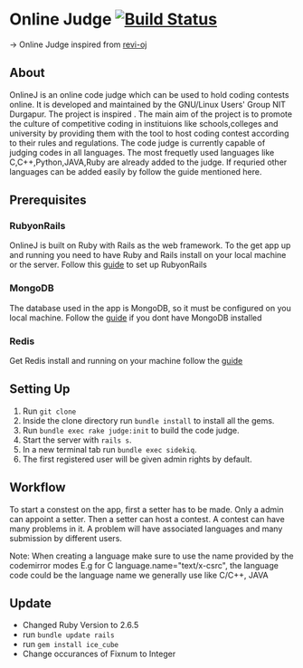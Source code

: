 # Online Judge [![Build Status](https://travis-ci.org/kumarneetesh24/OnilineJ.svg?branch=master)](https://travis-ci.org/kumarneetesh24/OnilineJ)

-> Online Judge inspired from [revi-oj](https://github.com/eh2arch/revi_oj)

## About
OnlineJ is an online code judge which can be used to hold coding contests online. It is developed and maintained by the GNU/Linux Users' Group NIT Durgapur. The project is inspired . The main aim of the project is to promote the culture of competitive coding in instituions like schools,colleges and university by providing them with the tool to host coding contest according to their rules and regulations. The code judge is currently capable of judging codes in all languages. The most frequetly used languages like C,C++,Python,JAVA,Ruby are already added to the judge. If requried other languages can be added easily by follow the guide mentioned here.

## Prerequisites

### RubyonRails
OnlineJ is built on Ruby with Rails as the web framework. To the get app up and running you need to have Ruby and Rails install on your local machine or the server. Follow this [guide](http://railsapps.github.io/installrubyonrails-ubuntu.html) to set up RubyonRails

### MongoDB
The database used in the app is MongoDB, so it must be configured on you local machine. Follow the [guide](https://docs.mongodb.com/manual/administration/install-on-linux/) if you dont have MongoDB installed

### Redis
Get Redis install and running on your machine follow the [guide](https://www.digitalocean.com/community/tutorials/how-to-install-and-use-redis)

## Setting Up
1. Run `git clone `
2. Inside the clone directory run `bundle install` to install all the gems.
3. Run `bundle exec rake judge:init` to build  the code judge.
4. Start the server with `rails s`.
5. In a new terminal tab run `bundle exec sidekiq`.
5. The first registered user will be given admin rights by default.

## Workflow
To start a constest on the app, first a setter has to be made. Only a admin can appoint a setter. Then a setter can host a contest. A contest can have many problems in it. A problem will have associated languages and many submission by different users.

Note: When creating a language make sure to use the name provided by the codemirror modes E.g for C language.name="text/x-csrc", the language code could be the language name we generally use like C/C++, JAVA


## Update
* Changed Ruby Version to 2.6.5
* run `bundle update rails`
* run `gem install ice_cube`
* Change occurances of Fixnum to Integer
